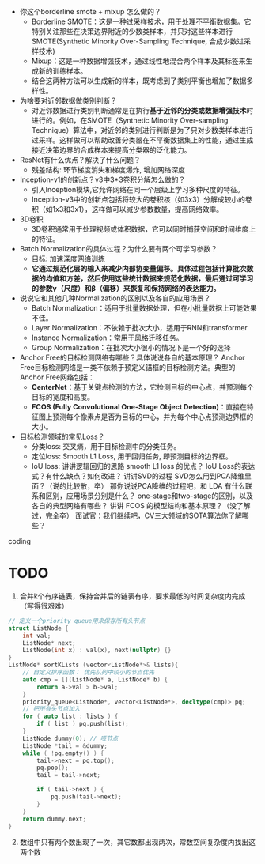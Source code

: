 
- 你这个borderline smote + mixup 怎么做的？
  - Borderline SMOTE：这是一种过采样技术，用于处理不平衡数据集。它特别关注那些在决策边界附近的少数类样本，并只对这些样本进行SMOTE(Synthetic Minority Over-Sampling Technique, 合成少数过采样技术)
  - Mixup：这是一种数据增强技术，通过线性地混合两个样本及其标签来生成新的训练样本。
  - 结合这两种方法可以生成新的样本，既考虑到了类别平衡也增加了数据多样性。
- 为啥要对近邻数据做类别判断？
  - 对近邻数据进行类别判断通常是在执行**基于近邻的分类或数据增强技术**时进行的。例如，在SMOTE（Synthetic Minority Over-sampling Technique）算法中，对近邻的类别进行判断是为了只对少数类样本进行过采样。这样做可以帮助改善分类器在不平衡数据集上的性能，通过生成接近决策边界的合成样本来提高分类器的泛化能力。
- ResNet有什么优点？解决了什么问题？
  - 残差结构: 环节梯度消失和梯度爆炸, 增加网络深度
- Inception-v1的创新点？v3中3*3卷积分解怎么做的？
  - 引入Inception模块,它允许网络在同一个层级上学习多种尺度的特征。
  - Inception-v3中的创新点包括将较大的卷积核（如3x3）分解成较小的卷积（如1x3和3x1），这样做可以减少参数数量，提高网络效率。
- 3D卷积
  - 3D卷积通常用于处理视频或体积数据，它可以同时捕获空间和时间维度上的特征。
- Batch Normalization的具体过程？为什么要有两个可学习参数？
  - 目标: 加速深度网络训练
  - **它通过规范化层的输入来减少内部协变量偏移。具体过程包括计算批次数据的均值和方差，然后使用这些统计数据来规范化数据，最后通过可学习的参数γ（尺度）和β（偏移）来恢复和保持网络的表达能力。**
- 说说它和其他几种Normalization的区别以及各自的应用场景？
  - Batch Normalization：适用于批量数据处理，但在小批量数据上可能效果不佳。
  - Layer Normalization：不依赖于批次大小，适用于RNN和transformer
  - Instance Normalization：常用于风格迁移任务。
  - Group Normalization：在批次大小很小的情况下是一个好的选择
- Anchor Free的目标检测网络有哪些？具体说说各自的基本原理？
    Anchor Free目标检测网络是一类不依赖于预定义锚框的目标检测方法。典型的Anchor Free网络包括：
  - **CenterNet**：基于关键点检测的方法，它检测目标的中心点，并预测每个目标的宽度和高度。
  - **FCOS (Fully Convolutional One-Stage Object Detection)**：直接在特征图上预测每个像素点是否为目标的中心，并为每个中心点预测边界框的大小。
- 目标检测领域的常见Loss？
  - 分类loss: 交叉熵，用于目标检测中的分类任务。
  - 定位loss: Smooth L1 Loss, 用于回归任务, 即预测目标的边界框。
  - IoU loss:
讲讲逻辑回归的思路
smooth L1 loss 的优点？
IoU Loss的表达式？有什么缺点？如何改进？
讲讲SVD的过程
SVD怎么用到PCA降维里面？（说的比较散，卒）
那你说说PCA降维的过程吧，和 LDA 有什么联系和区别，应用场景分别是什么？
one-stage和two-stage的区别，以及各自的典型网络有哪些？
讲讲 FCOS 的模型结构和基本原理？（没了解过，完全卒）
面试官：我们继续吧，CV三大领域的SOTA算法你了解哪些？



coding
# TODO
1. 合并k个有序链表，保持合并后的链表有序，要求最低的时间复杂度内完成（写得很艰难）
```cpp
// 定义一个priority queue用来保存所有头节点
struct ListNode {
    int val;
    ListNode* next;
    ListNode(int x) : val(x), next(nullptr) {}
}
ListNode* sortKLists (vector<ListNode*>& lists){
    // 自定义排序函数： 优先队列中较小的节点优先
    auto cmp = [](ListNode* a, ListNode* b) {
        return a->val > b->val;
    }
    priority_queue<ListNode*, vector<ListNode*>, decltype(cmp)> pq;
    // 把所有头节点加入
    for ( auto list : lists ) {
        if ( list ) pq.push(list);
    }
    ListNode dummy(0); // 哑节点
    ListNode *tail = &dummy;
    while ( !pq.empty() ) {
        tail->next = pq.top();
        pq.pop();
        tail = tail->next;

        if ( tail->next ) {
            pq.push(tail->next);
        }
    }
    return dummy.next;
}
```
2. 数组中只有两个数出现了一次，其它数都出现两次，常数空间复杂度内找出这两个数


